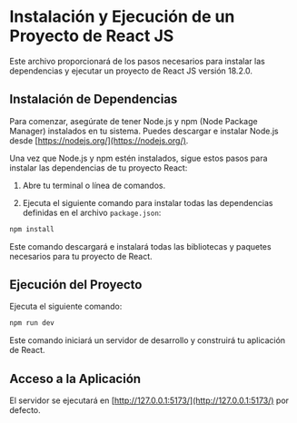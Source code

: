 # Instalación y Ejecución de un Proyecto de React JS

Este archivo proporcionará de los pasos necesarios para instalar las dependencias y ejecutar un proyecto de React JS versión 18.2.0.

## Instalación de Dependencias

Para comenzar, asegúrate de tener Node.js y npm (Node Package Manager) instalados en tu sistema. Puedes descargar e instalar Node.js desde [https://nodejs.org/](https://nodejs.org/).

Una vez que Node.js y npm estén instalados, sigue estos pasos para instalar las dependencias de tu proyecto React:

1. Abre tu terminal o línea de comandos.

2. Ejecuta el siguiente comando para instalar todas las dependencias definidas en el archivo `package.json`:

```bash
npm install
```

Este comando descargará e instalará todas las bibliotecas y paquetes necesarios para tu proyecto de React.

## Ejecución del Proyecto

Ejecuta el siguiente comando:	

```bash
npm run dev
```
Este comando iniciará un servidor de desarrollo y construirá tu aplicación de React.

## Acceso a la Aplicación

El servidor se ejecutará en [http://127.0.0.1:5173/](http://127.0.0.1:5173/) por defecto.

